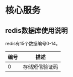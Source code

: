 # 核心服务


## redis数据库使用说明
redis有15个数据编号0-14。

| 编号 | 描述 |  
| -------- | ------------ |
|  0  |  存储短信验证码  |



